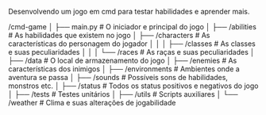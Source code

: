 Desenvolvendo um jogo em cmd para testar habilidades e aprender mais.

/cmd-game
│
├── main.py         # O iniciador e principal do jogo
│
├── /abilities      # As habilidades que existem no jogo
│
├── /characters     # As características do personagem do jogador
│   │
│   ├── /classes    # As classes e suas peculiaridades
│   │
│   └── /races      # As raças e suas peculiaridades
│
├── /data           # O local de armazenamento do jogo
│
├── /enemies        # As características dos inimigos
│
├── /environments   # Ambientes onde a aventura se passa
│
├── /sounds         # Possíveis sons de habilidades, monstros etc.
│
├── /status         # Todos os status positivos e negativos do jogo
│
├── /tests          # Testes unitários
│
├── /utils          # Scripts auxiliares
│
└── /weather        # Clima e suas alterações de jogabilidade